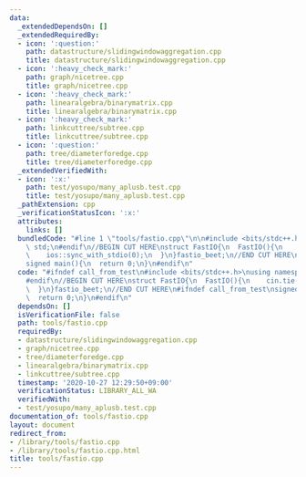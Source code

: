 ```yaml
---
data:
  _extendedDependsOn: []
  _extendedRequiredBy:
  - icon: ':question:'
    path: datastructure/slidingwindowaggregation.cpp
    title: datastructure/slidingwindowaggregation.cpp
  - icon: ':heavy_check_mark:'
    path: graph/nicetree.cpp
    title: graph/nicetree.cpp
  - icon: ':heavy_check_mark:'
    path: linearalgebra/binarymatrix.cpp
    title: linearalgebra/binarymatrix.cpp
  - icon: ':heavy_check_mark:'
    path: linkcuttree/subtree.cpp
    title: linkcuttree/subtree.cpp
  - icon: ':question:'
    path: tree/diameterforedge.cpp
    title: tree/diameterforedge.cpp
  _extendedVerifiedWith:
  - icon: ':x:'
    path: test/yosupo/many_aplusb.test.cpp
    title: test/yosupo/many_aplusb.test.cpp
  _pathExtension: cpp
  _verificationStatusIcon: ':x:'
  attributes:
    links: []
  bundledCode: "#line 1 \"tools/fastio.cpp\"\n\n#include <bits/stdc++.h>\nusing namespace\
    \ std;\n#endif\n//BEGIN CUT HERE\nstruct FastIO{\n  FastIO(){\n    cin.tie(0);\n\
    \    ios::sync_with_stdio(0);\n  }\n}fastio_beet;\n//END CUT HERE\n#ifndef call_from_test\n\
    signed main(){\n  return 0;\n}\n#endif\n"
  code: "#ifndef call_from_test\n#include <bits/stdc++.h>\nusing namespace std;\n\
    #endif\n//BEGIN CUT HERE\nstruct FastIO{\n  FastIO(){\n    cin.tie(0);\n    ios::sync_with_stdio(0);\n\
    \  }\n}fastio_beet;\n//END CUT HERE\n#ifndef call_from_test\nsigned main(){\n\
    \  return 0;\n}\n#endif\n"
  dependsOn: []
  isVerificationFile: false
  path: tools/fastio.cpp
  requiredBy:
  - datastructure/slidingwindowaggregation.cpp
  - graph/nicetree.cpp
  - tree/diameterforedge.cpp
  - linearalgebra/binarymatrix.cpp
  - linkcuttree/subtree.cpp
  timestamp: '2020-10-27 12:29:50+09:00'
  verificationStatus: LIBRARY_ALL_WA
  verifiedWith:
  - test/yosupo/many_aplusb.test.cpp
documentation_of: tools/fastio.cpp
layout: document
redirect_from:
- /library/tools/fastio.cpp
- /library/tools/fastio.cpp.html
title: tools/fastio.cpp
---
```

